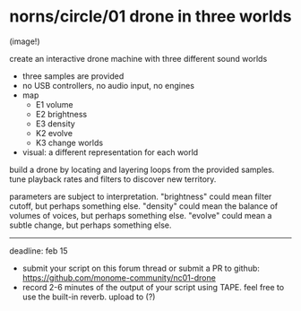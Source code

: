 # norns/circle/01 drone in three worlds

(image!)

create an interactive drone machine with three different sound worlds

- three samples are provided
- no USB controllers, no audio input, no engines
- map
   - E1 volume
   - E2 brightness
   - E3 density
   - K2 evolve
   - K3 change worlds
- visual: a different representation for each world

build a drone by locating and layering loops from the provided samples. tune playback rates and filters to discover new territory.

parameters are subject to interpretation. "brightness" could mean filter cutoff, but perhaps something else. "density" could mean the balance of volumes of voices, but perhaps something else. "evolve" could mean a subtle change, but perhaps something else.

---

deadline: feb 15

- submit your script on this forum thread or submit a PR to github: https://github.com/monome-community/nc01-drone
- record 2-6 minutes of the output of your script using TAPE. feel free to use the built-in reverb. upload to (?)

